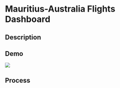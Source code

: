 # Mauritius-Australia Flights Dashboard
## Description


## Demo

![](Dash-Google-Chrome-2020-01-26-13-16-44.gif)

## Process
